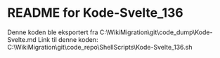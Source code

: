 # README for Kode-Svelte_136
Denne koden ble eksportert fra C:\WikiMigration\git\code_dump\Kode-Svelte.md
Link til denne koden: C:\WikiMigration\git\code_repo\ShellScripts\Kode-Svelte_136.sh
